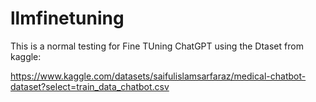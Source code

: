 # llmfinetuning

This is a normal testing for Fine TUning ChatGPT using the Dtaset from kaggle:

https://www.kaggle.com/datasets/saifulislamsarfaraz/medical-chatbot-dataset?select=train_data_chatbot.csv
